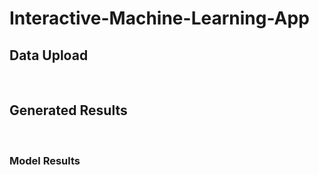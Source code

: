 # Interactive-Machine-Learning-App

## Data Upload

<img class="auto-size__target postpone-load--fade-in widge-figure__image" data-src="https://github.com/S-B-Iqbal/Interactive-Machine-Learning-App/blob/master/Front_Page.png" alt="" itemprop="image" src="https://github.com/S-B-Iqbal/Interactive-Machine-Learning-App/blob/master/Front_Page.png" style="PADDING-RIGHT: 70px">


## Generated Results

<img class="auto-size__target postpone-load--fade-in widge-figure__image" data-src="https://github.com/S-B-Iqbal/Interactive-Machine-Learning-App/blob/master/Output.png" alt="" itemprop="image" src="https://github.com/S-B-Iqbal/Interactive-Machine-Learning-App/blob/master/Output.png" style="PADDING-RIGHT: 70px">


### Model Results

<img class="auto-size__target postpone-load--fade-in widge-figure__image" data-src="https://github.com/S-B-Iqbal/Interactive-Machine-Learning-App/blob/master/Output2.png" alt="" itemprop="image" src="https://github.com/S-B-Iqbal/Interactive-Machine-Learning-App/blob/master/Output2.png" style="PADDING-RIGHT: 70px">

